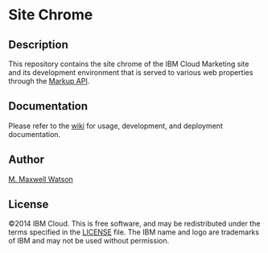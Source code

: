 # Site Chrome

## Description
This repository contains the site chrome of the IBM Cloud Marketing site and its development environment that is served to various web properties through the [Markup API](https://github.com/mmwtsn/markup-api).

## Documentation
Please refer to the [wiki](https://github.com/mmwtsn/site-chrome/wiki) for usage, development, and deployment documentation.

## Author
[M. Maxwell Watson](https://github.com/mmwtsn)

## License
©2014 IBM Cloud. This is free software, and may be redistributed under the terms specified in the [LICENSE](https://github.com/mmwtsn/markup-api/blob/master/LICENSE) file. The IBM name and logo are trademarks of IBM and may not be used without permission.
